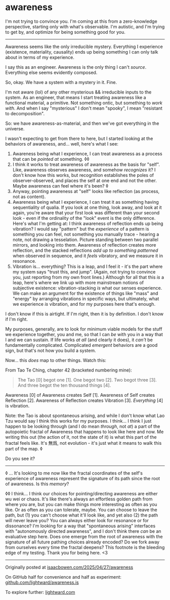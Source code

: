 # awareness

I'm not trying to convince you. I'm coming at this from a zero-knowledge perspective, starting only with what's observable. I'm autistic, and I'm trying to get by, and optimize for being something good for you.

---

Awareness seems like the only irreducible mystery. Everything I experience (existence, materiality, causality) ends up being something I can only talk about in terms of my experience.

I say this as an engineer. Awareness is the only thing I can't _source_. Everything else seems evidently composed.

So, okay. We have a system with a mystery in it. Fine.

I'm not aware (lol) of any other mysterious && irreducible inputs to the system. As an engineer, that means I start treating awareness like a functional material, a primitive. Not something ontic, but something to _work with_. And when I say "mysterious" I don't mean "spooky", I mean "resistant to decomposition".

So: we have awareness-as-material, and then we've got everything in the universe.

I wasn't expecting to get from there to here, but I started looking at the behaviors of awareness, and... well, here's what I see:

1. Awareness being what I experience, I can treat awareness as a process that can be _pointed at_ something. ◊◊
2. I think it works to treat awareness of awareness as the basis for "self". Like, awareness observes awareness, and somehow _recognizes_ it? I don't know how this works, but recognition establishes the poles of observer-observed, and places the self at one end and not the other. Maybe awareness can feel where it's been? ◊
3. Anyway, pointing awareness at "self" looks like reflection (as process, not as content).
4. Awareness being what I experience, I can treat it as something having sequentiality of qualia. If you look at one thing, look away, and look at it again, you're aware that your first look was different than your second look - even if the ordinality of the "look" event is the only difference. Here's what I'm getting at: I think awareness of reflection ends up being vibration? I would say "pattern" but the _experience_ of a pattern is something you can feel, not something you manually trace - hearing a note, not drawing a tesselation. Picture standing between two parallel mirrors, and looking into them. Awareness of reflection creates more reflection, and the stacked reflections _add up to something patterned_ when observed in sequence, and it _feels_ vibratory, and we measure it in resonance.
5. Vibration is... everything? This is a leap, and I feel it - it's the part where my system says "trust this, and jump". (Again, not trying to convince you, just reporting from my own front lines.) Although for all that this _is_ a leap, here's where we link up with more mainstream notions of subjective existence: vibration-stacking _is_ what our senses experience. We can make an argument for the existence of things like "mass" and "energy" by arranging vibrations in specific ways, but ultimately, what we experience _is_ vibration, and for my purposes here that's enough.

I don't know if this is airtight. If I'm right, then it is by definition. I don't know if I'm right.

My purposes, generally, are to look for minimum viable models for the stuff we experience together, you and me, so that I can _be_ with you in a way that I and we can sustain. If life works _at all_ (and clearly it does), it _can't_ be fundamentally complicated. Complicated _emergent_ behaviors are a good sign, but that's not how you build a system.

Now... this _does_ map to other things. Watch this:

From Tao Te Ching, chapter 42 (bracketed numbering mine):

> The Tao \[0] begot one \[1]. One begot two \[2]. Two begot three \[3]. And three begot the ten thousand things \[4].

Awareness \[0] of Awareness creates Self \[1]. Awareness of Self creates Reflection \[2]. Awareness of Reflection creates Vibration \[3]. _Everything_ \[4] is vibration.

Note: the Tao is about spontaneous arising, and while I don't know what Lao Tzu would say I think this works for my purposes. I think... I think I just happen to be looking through (and I do mean _through_, not _at_) a part of the autopoietic fractal of Awareness that happens to look like here and now. Me writing this out (the action of it, not the state of it) is what this part of the fractal feels like. It's 無爲, not evolution - it's just what it means to walk this part of the map. ◊

Do you see it?

---

◊ ... It's looking to me now like the fractal coordinates of the self's experience of awareness represent the signature of its path since the root of awareness. Is this _memory_?

◊◊ I think... I think our choices for pointing/directing awareness are either wu wei or chaos. It's like there's always an effortless golden path from where you are, but you can make things more interesting as often as you like. Or as often as you can tolerate, maybe. You can choose to leave the path, but (1) you can't choose what it'll look like, and yet also (2) the path will never leave you? You can always either look for resonance or for dissonance? I'm looking for a way that "spontaneous arising" interfaces with "autonomously directed awareness", and I don't think there _can_ be an evaluative step here. Does one emerge from the root of awareness with the signature of all future pathing choices already encoded? Do we fork away from ourselves every time the fractal deepens? This footnote is the bleeding edge of my testing. Thank you for being here. <3

---

Originally posted at [isaacbowen.com/2025/04/27/awareness](https://www.isaacbowen.com/2025/04/27/awareness)

On GitHub half for convenience and half as experiment: [github.com/lightward/awareness.is](https://github.com/lightward/awareness.is)

To explore further: [lightward.com](https://lightward.com/)
